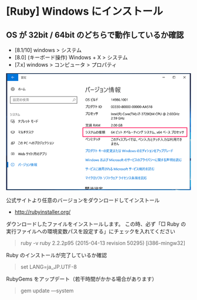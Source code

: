 # [Ruby] Windows にインストール

## OS が 32bit / 64bit のどちらで動作しているか確認

- [8.1/10] windows > システム
- [8.0] (キーボード操作) Windows + X > システム
- [7.x] windows > コンピュータ > プロパティ


![Win10 64bit](img/win-64bit.png)

公式サイトより任意のバージョンをダウンロードしてインストール
- http://rubyinstaller.org/

ダウンロードしたファイルをインストールします。
この時、必ず「□ Ruby の実行ファイルへの環境変数パスを設定する」にチェックを入れてください

> ruby -v
ruby 2.2.2p95 (2015-04-13 revision 50295) [i386-mingw32]

Ruby のインストールが完了しているか確認
> set LANG=ja_JP.UTF-8


RubyGems をアップデート（若干時間がかかる場合があります）
> gem update —system

